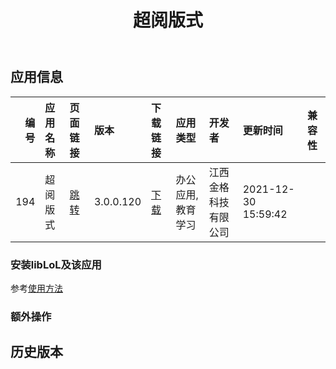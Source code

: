 ﻿---
id: 194
title: 超阅版式
toc: true
weight: 194
---

## 应用信息 
|   编号 | 应用名称   | 页面链接                                       | 版本        | 下载链接                                                                                    | 应用类型      | 开发者        | 更新时间                | 兼容性   |
|-----:|:-------|:-------------------------------------------|:----------|:----------------------------------------------------------------------------------------|:----------|:-----------|:--------------------|:------|
|  194 | 超阅版式   | [跳转](http://app.loongapps.cn/#/detail/194) | 3.0.0.120 | [下载](http://113.24.212.22:8090/upload/file/surread_v3.0.0.120_20210511.loongarch64.deb) | 办公应用,教育学习 | 江西金格科技有限公司 | 2021-12-30 15:59:42 |       |
### 安装libLoL及该应用 
参考[使用方法](/docs/usage) 
### 额外操作 


## 历史版本 
 
